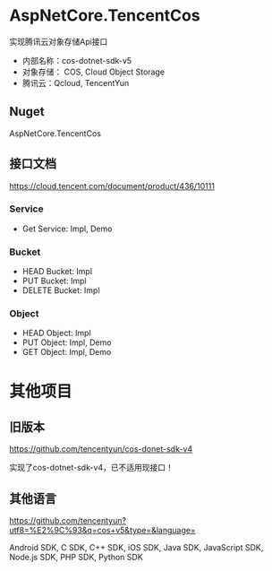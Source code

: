 # AspNetCore.TencentCos
实现腾讯云对象存储Api接口
* 内部名称：cos-dotnet-sdk-v5
* 对象存储： COS, Cloud Object Storage
* 腾讯云：Qcloud, TencentYun

## Nuget
AspNetCore.TencentCos

## 接口文档
https://cloud.tencent.com/document/product/436/10111

### Service
* Get Service: Impl, Demo

### Bucket
* HEAD Bucket: Impl
* PUT Bucket: Impl
* DELETE Bucket: Impl

### Object
* HEAD Object: Impl
* PUT Object: Impl, Demo
* GET Object: Impl, Demo


# 其他项目
## 旧版本
https://github.com/tencentyun/cos-donet-sdk-v4

实现了cos-dotnet-sdk-v4，已不适用现接口！

## 其他语言
https://github.com/tencentyun?utf8=%E2%9C%93&q=cos+v5&type=&language=

Android SDK, C SDK, C++ SDK, iOS SDK, Java SDK, JavaScript SDK, Node.js SDK, PHP SDK, Python SDK
